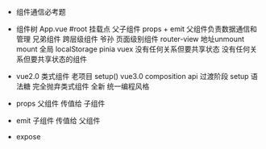 - 组件通信必考题


- 组件树
    App.vue #root 挂载点
    父子组件    props + emit 父组件负责数据通信和管理
    兄弟组件
    跨层级组件  爷孙
    页面级别组件    router-view 地址unmount mount 全局
    localStorage pinia vuex
    没有任何关系但要共享状态
    没有任何关系但要共享状态的组件


- vue2.0 类式组件   老项目
    setup() vue3.0 composition api  过渡阶段
    setup 语法糖 完全抛弃类式组件   全新 统一编程风格

- props 父组件 传值给 子组件
- emit  子组件 传值给 父组件
- expose